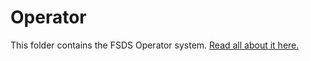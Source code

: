 # Operator
This folder contains the FSDS Operator system. [Read all about it here.](/docs/operator.md)